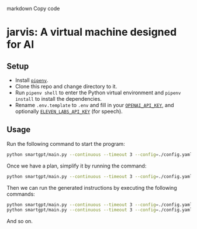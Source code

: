 markdown
Copy code
# jarvis: A virtual machine designed for AI

## Setup

- Install [`pipenv`](https://pypi.org/project/pipenv/).
- Clone this repo and change directory to it.
- Run `pipenv shell` to enter the Python virtual environment and `pipenv install` to install the dependencies.
- Rename `.env.template` to `.env` and fill in your [`OPENAI_API_KEY`](https://platform.openai.com/account/api-keys),
  and optionally [`ELEVEN_LABS_API_KEY`](https://elevenlabs.io) (for speech).

## Usage

Run the following command to start the program:

```bash
python smartgpt/main.py --continuous --timeout 3 --config=./config.yaml --startseq=0 --verbose --replan
```


Once we have a plan, simplify it by running the command:
```bash
python smartgpt/main.py --continuous --timeout 3 --config=./config.yaml --startseq=0 --verbose --replan
```


Then we can run the generated instructions by executing the following commands:
```bash
python smartgpt/main.py --continuous --timeout 3 --config=./config.yaml --startseq=0 --verbose --json=1.json
python smartgpt/main.py --continuous --timeout 3 --config=./config.yaml --startseq=0 --verbose --json=2.json
```


And so on.
